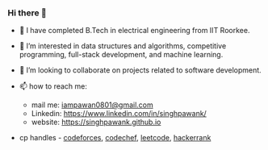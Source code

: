 ### Hi there 👋 

- 🔭 I have completed B.Tech in electrical engineering from IIT Roorkee.
- 🌱 I’m interested in data structures and algorithms, competitive programming, full-stack development, and machine learning.  
- 👯 I’m looking to collaborate on projects related to software development. 
- 📫 how to reach me:   
    - mail me: iampawan0801@gmail.com
    - Linkedin: https://www.linkedin.com/in/singhpawank/
    - website: https://singhpawank.github.io
    
- cp handles - [codeforces](https://codeforces.com/profile/pawan_k), [codechef](https://www.codechef.com/users/singhpawank), [leetcode](https://leetcode.com/gentle_man/), [hackerrank](https://www.hackerrank.com/pawan_k01)
    
